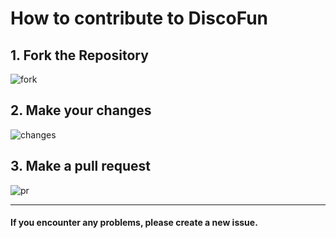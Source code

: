 # How to contribute to DiscoFun

## 1. Fork the Repository

![fork](../assets/images/contribution/fork.png)

## 2. Make your changes

![changes](../assets/images/contribution/upload.png)

## 3. Make a pull request

![pr](../assets/images/contribution/create_pull.png)

***

#### If you encounter any problems, please create a new issue.
